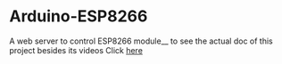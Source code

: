 # Arduino-ESP8266
 A web server to control ESP8266 module__
to see the actual doc of this project besides its videos Click [here](../Docs)
